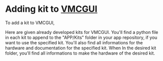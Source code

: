 Adding kit to [VMCGUI](https://github.com/LSDRM/VMCGUI)
===============

To add a kit to VMCGUI, 

Here are given already developed kits for VMCGUI. You'll find a python file in each kit to append to the "APP/Kits" folder in your app repository, if you want to use the specified kit. You'll also find all informations for the hardware and documentation for the specified kit. When 
In the desired kit folder, you'll find all informations to make the hardware of the desired kit.
